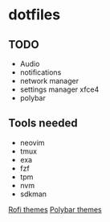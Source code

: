 # dotfiles

## TODO

- Audio
- notifications
- network manager
- settings manager xfce4
- polybar

## Tools needed

- neovim
- tmux
- exa
- fzf
- tpm
- nvm
- sdkman

[Rofi themes](https://github.com/adi1090x/rofi)
[Polybar themes](https://github.com/adi1090x/polybar-themes)

